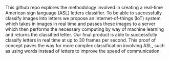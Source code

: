 This github repo explores the methodology involved in creating a real-time American sign language (ASL) letters classifier. To be able to successfully classify images into letters we propose an Internet-of-things (IoT) system which takes in images in real time and passes these images to a server which then performs the necessary computing by way of machine learning and returns the classified letter. Our final product is able to successfully classify letters in real time at up to 30 frames per second. This proof of concept paves the way for more complex classification involving ASL, such as using words instead of letters to improve the speed of communication.
